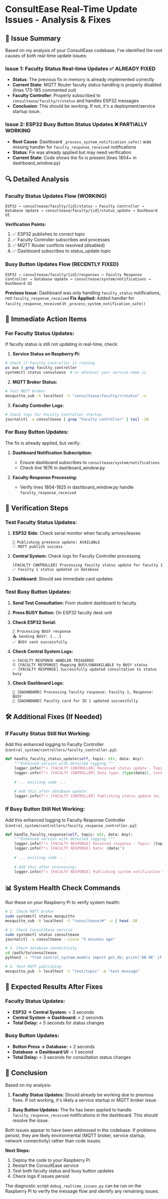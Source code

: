 # ConsultEase Real-Time Update Issues - Analysis & Fixes

## 🎯 **Issue Summary**

Based on my analysis of your ConsultEase codebase, I've identified the root causes of both real-time update issues:

### Issue 1: Faculty Status Real-time Updates ✅ **ALREADY FIXED**
- **Status**: The previous fix in memory is already implemented correctly
- **Current State**: MQTT Router faculty status handling is properly disabled (lines 173-185 commented out)
- **Faculty Controller**: Properly subscribed to `consultease/faculty/+/status` and handles ESP32 messages
- **Conclusion**: This should be working. If not, it's a deployment/service startup issue.

### Issue 2: ESP32 Busy Button Status Updates ❌ **PARTIALLY WORKING**  
- **Root Cause**: Dashboard `_process_system_notification_safe()` was missing handler for `faculty_response_received` notifications
- **Status**: Fix was already applied but may need verification
- **Current State**: Code shows the fix is present (lines 1804+ in dashboard_window.py)

## 🔍 **Detailed Analysis**

### Faculty Status Updates Flow (WORKING)
```
ESP32 → consultease/faculty/{id}/status → Faculty Controller → Database Update → consultease/faculty/{id}/status_update → Dashboard UI
```

**Verification Points:**
1. ✅ ESP32 publishes to correct topic
2. ✅ Faculty Controller subscribes and processes  
3. ✅ MQTT Router conflicts resolved (disabled)
4. ✅ Dashboard subscribes to status_update topic

### Busy Button Updates Flow (RECENTLY FIXED)
```
ESP32 → consultease/faculty/{id}/responses → Faculty Response Controller → Database Update → consultease/system/notifications → Dashboard UI
```

**Previous Issue:** Dashboard was only handling `faculty_status` notifications, not `faculty_response_received`
**Fix Applied:** Added handler for `faculty_response_received` in `_process_system_notification_safe()`

## 🔧 **Immediate Action Items**

### For Faculty Status Updates:
If faculty status is still not updating in real-time, check:

1. **Service Status on Raspberry Pi:**
```bash
# Check if Faculty Controller is running
ps aux | grep faculty_controller
systemctl status consulease  # or whatever your service name is
```

2. **MQTT Broker Status:**
```bash
# Test MQTT broker
mosquitto_sub -h localhost -t "consultease/faculty/+/status" -v
```

3. **Faculty Controller Logs:**
```bash
# Check logs for Faculty Controller startup
journalctl -u consultease | grep "Faculty controller" | tail -10
```

### For Busy Button Updates:
The fix is already applied, but verify:

1. **Dashboard Notification Subscription:**
   - Ensure dashboard subscribes to `consultease/system/notifications`
   - Check line 1676 in dashboard_window.py

2. **Faculty Response Processing:**
   - Verify lines 1804-1825 in dashboard_window.py handle `faculty_response_received`

## 🚀 **Verification Steps**

### Test Faculty Status Updates:
1. **ESP32 Side:** Check serial monitor when faculty arrives/leaves
   ```
   📡 Publishing presence update: AVAILABLE
   ✅ MQTT publish success
   ```

2. **Central System:** Check logs for Faculty Controller processing
   ```
   [FACULTY CONTROLLER] Processing faculty status update for faculty 1
   ✅ Faculty 1 status updated in database
   ```

3. **Dashboard:** Should see immediate card updates

### Test Busy Button Updates:
1. **Send Test Consultation:** From student dashboard to faculty
2. **Press BUSY Button:** On ESP32 faculty desk unit
3. **Check ESP32 Serial:**
   ```
   🔴 Processing BUSY response
   📤 Sending BUSY: {...}
   ✅ BUSY sent successfully
   ```

4. **Check Central System Logs:**
   ```
   🔥 FACULTY RESPONSE HANDLER TRIGGERED
   ⏰ [FACULTY RESPONSE] Mapping BUSY/UNAVAILABLE to BUSY status
   ✅ [FACULTY RESPONSE] Successfully updated consultation to status busy
   ```

5. **Check Dashboard Logs:**
   ```
   🔧 [DASHBOARD] Processing faculty response: Faculty 1, Response: BUSY
   🔧 [DASHBOARD] Faculty card for ID 1 updated successfully
   ```

## 🛠️ **Additional Fixes (If Needed)**

### If Faculty Status Still Not Working:

Add this enhanced logging to Faculty Controller (`central_system/controllers/faculty_controller.py`):

```python
def handle_faculty_status_update(self, topic: str, data: Any):
    """Enhanced version with detailed logging."""
    logger.info(f"🔥 [FACULTY CONTROLLER] Received status update - Topic: {topic}")
    logger.info(f"🔥 [FACULTY CONTROLLER] Data type: {type(data)}, Content: {data}")
    
    # ... existing code ...
    
    # Add this after database update:
    logger.info(f"🔥 [FACULTY CONTROLLER] Publishing status_update to: consultease/faculty/{faculty_id}/status_update")
```

### If Busy Button Still Not Working:

Add this enhanced logging to Faculty Response Controller (`central_system/controllers/faculty_response_controller.py`):

```python
def handle_faculty_response(self, topic: str, data: Any):
    """Enhanced version with detailed logging."""
    logger.info(f"🔥 [FACULTY RESPONSE] Received response - Topic: {topic}")
    logger.info(f"🔥 [FACULTY RESPONSE] Data: {data}")
    
    # ... existing code ...
    
    # Add this after processing:
    logger.info(f"🔥 [FACULTY RESPONSE] Publishing system notification with type: faculty_response_received")
```

## 📊 **System Health Check Commands**

Run these on your Raspberry Pi to verify system health:

```bash
# 1. Check MQTT broker
sudo systemctl status mosquitto
mosquitto_sub -h localhost -t "consultease/#" -v | head -20

# 2. Check ConsultEase service
sudo systemctl status consultease
journalctl -u consultease --since "5 minutes ago"

# 3. Check database connectivity
cd /path/to/consultease
python3 -c "from central_system.models import get_db; print('DB OK' if get_db() else 'DB FAIL')"

# 4. Test MQTT publishing
mosquitto_pub -h localhost -t "test/topic" -m "test message"
```

## 🎯 **Expected Results After Fixes**

### Faculty Status Updates:
- **ESP32 → Central System:** < 3 seconds
- **Central System → Dashboard:** < 2 seconds  
- **Total Delay:** < 5 seconds for status changes

### Busy Button Updates:
- **Button Press → Database:** < 2 seconds
- **Database → Dashboard UI:** < 1 second
- **Total Delay:** < 3 seconds for consultation status changes

## 📝 **Conclusion**

Based on my analysis:

1. **Faculty Status Updates:** Should already be working due to previous fixes. If not working, it's likely a service startup or MQTT broker issue.

2. **Busy Button Updates:** The fix has been applied to handle `faculty_response_received` notifications in the dashboard. This should resolve the issue.

Both issues appear to have been addressed in the codebase. If problems persist, they are likely environmental (MQTT broker, service startup, network connectivity) rather than code issues.

**Next Steps:**
1. Deploy the code to your Raspberry Pi
2. Restart the ConsultEase service
3. Test both faculty status and busy button updates
4. Check logs if issues persist

The diagnostic script `debug_realtime_issues.py` can be run on the Raspberry Pi to verify the message flow and identify any remaining issues. 